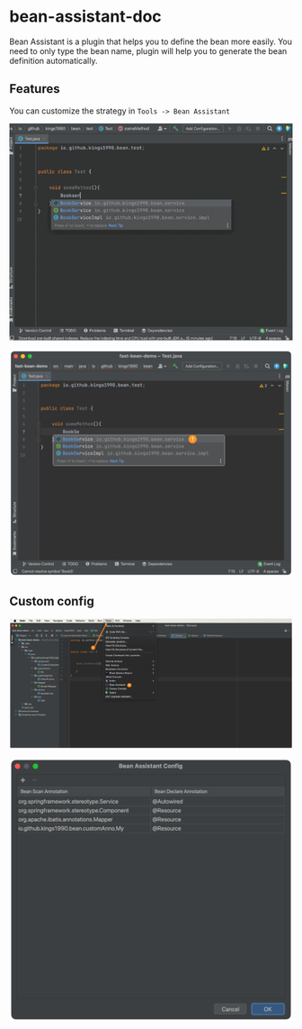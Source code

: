 # bean-assistant-doc

Bean Assistant is a plugin that helps you to define the bean more easily. You need to only type the bean name, plugin will help you to
generate the bean definition automatically.

## Features
You can customize the strategy in `Tools -> Bean Assistant`

![](./img/beanAssistant.gif)

![](./img/beanAssistant.png)

## Custom config
![](./img/configAction.png)

![](./img/annotationConfig.png)